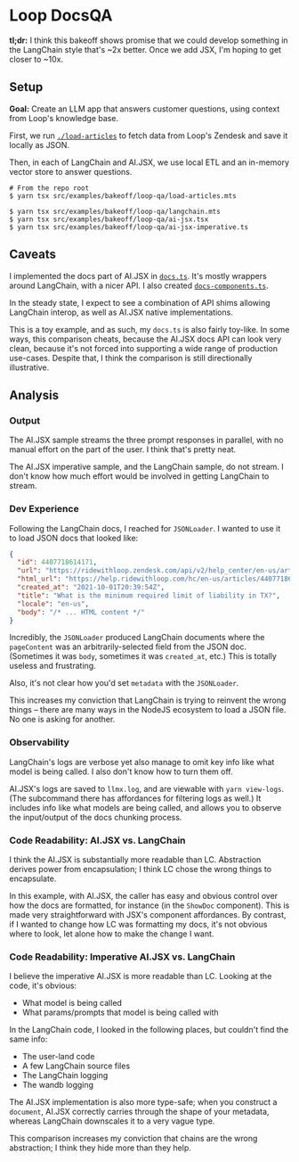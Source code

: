 # Loop DocsQA

**tl;dr:** I think this bakeoff shows promise that we could develop something in the LangChain style that's ~2x better. Once we add JSX, I'm hoping to get closer to ~10x.

## Setup

**Goal:** Create an LLM app that answers customer questions, using context from Loop's knowledge base.

First, we run [`./load-articles`](./load-articles.mts) to fetch data from Loop's Zendesk and save it locally as JSON.

Then, in each of LangChain and AI.JSX, we use local ETL and an in-memory vector store to answer questions.

```
# From the repo root
$ yarn tsx src/examples/bakeoff/loop-qa/load-articles.mts

$ yarn tsx src/examples/bakeoff/loop-qa/langchain.mts
$ yarn tsx src/examples/bakeoff/loop-qa/ai-jsx.tsx
$ yarn tsx src/examples/bakeoff/loop-qa/ai-jsx-imperative.ts
```

## Caveats
I implemented the docs part of AI.JSX in [`docs.ts`](../../../lib/docs.ts). It's mostly wrappers around LangChain, with a nicer API. I also created [`docs-components.ts`](../../../lib/docs-components.tsx).

In the steady state, I expect to see a combination of API shims allowing LangChain interop, as well as AI.JSX native implementations.

This is a toy example, and as such, my `docs.ts` is also fairly toy-like. In some ways, this comparison cheats, because the AI.JSX docs API can look very clean, because it's not forced into supporting a wide range of production use-cases. Despite that, I think the comparison is still directionally illustrative.

## Analysis

### Output
The AI.JSX sample streams the three prompt responses in parallel, with no manual effort on the part of the user. I think that's pretty neat.

The AI.JSX imperative sample, and the LangChain sample, do not stream. I don't know how much effort would be involved in getting LangChain to stream.

### Dev Experience

Following the LangChain docs, I reached for `JSONLoader`. I wanted to use it to load JSON docs that looked like:

```json
{
  "id": 4407718614171,
  "url": "https://ridewithloop.zendesk.com/api/v2/help_center/en-us/articles/4407718614171.json",
  "html_url": "https://help.ridewithloop.com/hc/en-us/articles/4407718614171-What-is-the-minimum-required-limit-of-liability-in-TX-",
  "created_at": "2021-10-01T20:39:54Z",
  "title": "What is the minimum required limit of liability in TX?",
  "locale": "en-us",
  "body": "/* ... HTML content */"
}
```

Incredibly, the `JSONLoader` produced LangChain documents where the `pageContent` was an arbitrarily-selected field from the JSON doc. (Sometimes it was `body`, sometimes it was `created_at`, etc.) This is totally useless and frustrating.

Also, it's not clear how you'd set `metadata` with the `JSONLoader`.

This increases my conviction that LangChain is trying to reinvent the wrong things – there are many ways in the NodeJS ecosystem to load a JSON file. No one is asking for another.

### Observability

LangChain's logs are verbose yet also manage to omit key info like what model is being called. I also don't know how to turn them off.

AI.JSX's logs are saved to `llmx.log`, and are viewable with `yarn view-logs`. (The subcommand there has affordances for filtering logs as well.) It includes info like what models are being called, and allows you to observe the input/output of the docs chunking process.


### Code Readability: AI.JSX vs. LangChain
I think the AI.JSX is substantially more readable than LC. Abstraction derives power from encapsulation; I think LC chose the wrong things to encapsulate. 

In this example, with AI.JSX, the caller has easy and obvious control over how the docs are formatted, for instance (in the `ShowDoc` component). This is made very straightforward with JSX's component affordances. By contrast, if I wanted to change how LC was formatting my docs, it's not obvious where to look, let alone how to make the change I want.

### Code Readability: Imperative AI.JSX vs. LangChain

I believe the imperative AI.JSX is more readable than LC. Looking at the code, it's obvious:

- What model is being called
- What params/prompts that model is being called with

In the LangChain code, I looked in the following places, but couldn't find the same info:

- The user-land code
- A few LangChain source files
- The LangChain logging
- The wandb logging

The AI.JSX implementation is also more type-safe; when you construct a `document`, AI.JSX correctly carries through the
shape of your metadata, whereas LangChain downscales it to a very vague type.

This comparison increases my conviction that chains are the wrong abstraction; I think they hide more than they help.

